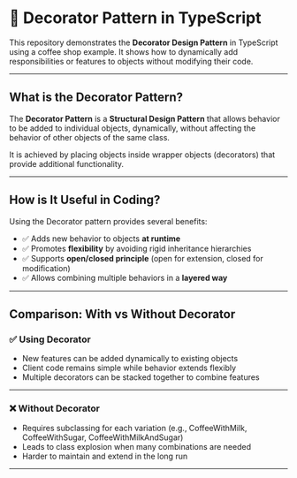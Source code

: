 # 🎨 Decorator Pattern in TypeScript

This repository demonstrates the **Decorator Design Pattern** in TypeScript using a coffee shop example. It shows how to dynamically add responsibilities or features to objects without modifying their code.

---

## What is the Decorator Pattern?

The **Decorator Pattern** is a **Structural Design Pattern** that allows behavior to be added to individual objects, dynamically, without affecting the behavior of other objects of the same class.  

It is achieved by placing objects inside wrapper objects (decorators) that provide additional functionality.

---

## How is It Useful in Coding?

Using the Decorator pattern provides several benefits:

- ✅ Adds new behavior to objects **at runtime**  
- ✅ Promotes **flexibility** by avoiding rigid inheritance hierarchies  
- ✅ Supports **open/closed principle** (open for extension, closed for modification)  
- ✅ Allows combining multiple behaviors in a **layered way**  

---

## Comparison: With vs Without Decorator

### ✅ Using Decorator

- New features can be added dynamically to existing objects  
- Client code remains simple while behavior extends flexibly  
- Multiple decorators can be stacked together to combine features  

---

### ❌ Without Decorator

- Requires subclassing for each variation (e.g., CoffeeWithMilk, CoffeeWithSugar, CoffeeWithMilkAndSugar)  
- Leads to class explosion when many combinations are needed  
- Harder to maintain and extend in the long run  

---
